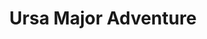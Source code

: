 ---
id: ursamajoradventure
title: Ursa Major Adventure
tags:
  - Adventure
  - Legacy
  - GWL Exclusive
sidebar_position: 4
slug: ursa_major_adventure
---